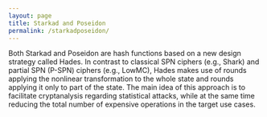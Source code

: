 ```yaml
---
layout: page
title: Starkad and Poseidon
permalink: /starkadposeidon/
---
```


Both Starkad and Poseidon are hash functions based on a new design strategy called Hades. In contrast to classical SPN ciphers (e.g., Shark) and partial SPN (P-SPN) ciphers (e.g., LowMC), Hades makes use of rounds applying the nonlinear transformation to the whole state and rounds applying it only to part of the state. The main idea of this approach is to facilitate cryptanalysis regarding statistical attacks, while at the same time reducing the total number of expensive operations in the target use cases.

